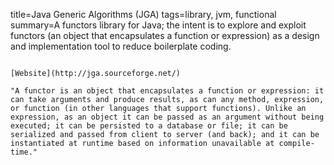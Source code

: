 title=Java Generic Algorithms (JGA)
tags=library, jvm, functional
summary=A functors library for Java; the intent is to explore and exploit functors (an object that encapsulates a function or expression) as a design and implementation tool to reduce boilerplate coding.
~~~~~~

[Website](http://jga.sourceforge.net/)

"A functor is an object that encapsulates a function or expression: it can take arguments and produce results, as can any method, expression, or function (in other languages that support functions). Unlike an expression, as an object it can be passed as an argument without being executed; it can be persisted to a database or file; it can be serialized and passed from client to server (and back); and it can be instantiated at runtime based on information unavailable at compile-time."

